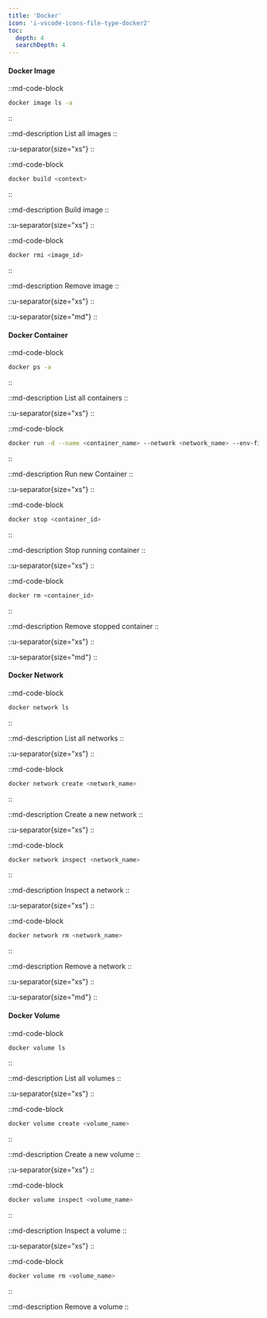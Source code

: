 ```yaml
---
title: 'Docker'
icon: 'i-vscode-icons-file-type-docker2'
toc:
  depth: 4
  searchDepth: 4
---
```


#### Docker Image

::md-code-block
```bash
docker image ls -a
```
::

::md-description
List all images
::

::u-separator{size="xs"}
::

::md-code-block
```bash
docker build <context>
```
::

::md-description
Build image
::

::u-separator{size="xs"}
::

::md-code-block
```bash
docker rmi <image_id>
```
::

::md-description
Remove image
::

::u-separator{size="xs"}
::

::u-separator{size="md"}
::

#### Docker Container

::md-code-block
```bash
docker ps -a
```
::

::md-description
List all containers
::

::u-separator{size="xs"}
::

::md-code-block
```bash
docker run -d --name <container_name> --network <network_name> --env-file <env_file> <image_name>
```
::

::md-description
Run new Container
::

::u-separator{size="xs"}
::

::md-code-block
```bash
docker stop <container_id>
```
::

::md-description
Stop running container
::

::u-separator{size="xs"}
::

::md-code-block
```bash
docker rm <container_id>
```
::

::md-description
Remove stopped container
::

::u-separator{size="xs"}
::

::u-separator{size="md"}
::

#### Docker Network

::md-code-block
```bash
docker network ls
```
::

::md-description
List all networks
::

::u-separator{size="xs"}
::

::md-code-block
```bash
docker network create <network_name>
```
::

::md-description
Create a new network
::

::u-separator{size="xs"}
::

::md-code-block
```bash
docker network inspect <network_name>
```
::

::md-description
Inspect a network
::

::u-separator{size="xs"}
::

::md-code-block
```bash
docker network rm <network_name>
```
::

::md-description
Remove a network
::

::u-separator{size="xs"}
::

::u-separator{size="md"}
::

#### Docker Volume

::md-code-block
```bash
docker volume ls
```
::

::md-description
List all volumes
::

::u-separator{size="xs"}
::

::md-code-block
```bash
docker volume create <volume_name>
```
::

::md-description
Create a new volume
::

::u-separator{size="xs"}
::

::md-code-block
```bash
docker volume inspect <volume_name>
```
::

::md-description
Inspect a volume
::

::u-separator{size="xs"}
::

::md-code-block
```bash
docker volume rm <volume_name>
```
::

::md-description
Remove a volume
::
